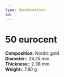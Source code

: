 ```yaml
---
type: denomination
id: 
---
```


# 50 eurocent

**Composition:** Nordic gold\
**Diameter:**: 24.25 mm\
**Thickness:**: 2.38 mm\
**Weight:**: 7.80 g
